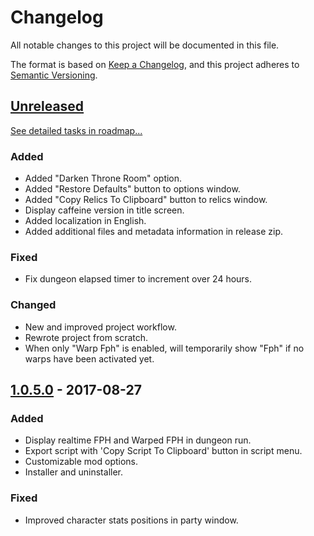 # Changelog
All notable changes to this project will be documented in this file.

The format is based on [Keep a Changelog](https://keepachangelog.com/en/1.0.0/),
and this project adheres to [Semantic Versioning](https://semver.org/spec/v2.0.0.html).

## [Unreleased]
[See detailed tasks in roadmap...](https://github.com/Shilo/SD2-Caffeine-Mod/projects/1)

### Added
- Added "Darken Throne Room" option.
- Added "Restore Defaults" button to options window.
- Added "Copy Relics To Clipboard" button to relics window.
- Display caffeine version in title screen.
- Added localization in English.
- Added additional files and metadata information in release zip.

### Fixed
- Fix dungeon elapsed timer to increment over 24 hours.

### Changed
- New and improved project workflow.
- Rewrote project from scratch.
- When only "Warp Fph" is enabled, will temporarily show "Fph" if no warps have been activated yet.

## [1.0.5.0] - 2017-08-27
### Added
- Display realtime FPH and Warped FPH in dungeon run.
- Export script with 'Copy Script To Clipboard' button in script menu.
- Customizable mod options.
- Installer and uninstaller.

### Fixed
- Improved character stats positions in party window.

[Unreleased]: https://github.com/Shilo/SD2-Caffeine-Mod/compare/v1.0.5.0...HEAD
[1.0.5.0]: https://github.com/Shilo/SD2-Caffeine-Mod/releases/tag/v1.0.5.0
